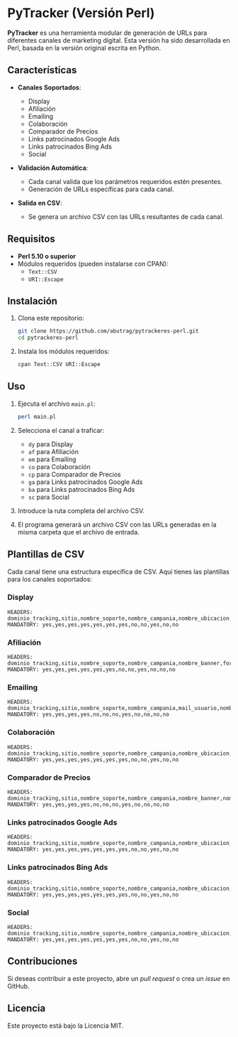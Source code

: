 # PyTracker (Versión Perl)

**PyTracker** es una herramienta modular de generación de URLs para diferentes canales de marketing digital. Esta versión ha sido desarrollada en Perl, basada en la versión original escrita en Python.

## Características

- **Canales Soportados**:
  - Display
  - Afiliación
  - Emailing
  - Colaboración
  - Comparador de Precios
  - Links patrocinados Google Ads
  - Links patrocinados Bing Ads
  - Social

- **Validación Automática**:
  - Cada canal valida que los parámetros requeridos estén presentes.
  - Generación de URLs específicas para cada canal.

- **Salida en CSV**:
  - Se genera un archivo CSV con las URLs resultantes de cada canal.

## Requisitos

- **Perl 5.10 o superior**
- Módulos requeridos (pueden instalarse con CPAN):
  - `Text::CSV`
  - `URI::Escape`

## Instalación

1. Clona este repositorio:
   ```bash
   git clone https://github.com/abutrag/pytrackeres-perl.git
   cd pytrackeres-perl
   ```

2. Instala los módulos requeridos:
   ```bash
   cpan Text::CSV URI::Escape
   ```

## Uso

1. Ejecuta el archivo `main.pl`:
   ```bash
   perl main.pl
   ```

2. Selecciona el canal a traficar:
   - `dy` para Display
   - `af` para Afiliación
   - `em` para Emailing
   - `co` para Colaboración
   - `cp` para Comparador de Precios
   - `ga` para Links patrocinados Google Ads
   - `ba` para Links patrocinados Bing Ads
   - `sc` para Social

3. Introduce la ruta completa del archivo CSV.

4. El programa generará un archivo CSV con las URLs generadas en la misma carpeta que el archivo de entrada.

## Plantillas de CSV

Cada canal tiene una estructura específica de CSV. Aquí tienes las plantillas para los canales soportados:

### Display

```
HEADERS: dominio_tracking,sitio,nombre_soporte,nombre_campania,nombre_ubicacion,nombre_banner,formato_banner,nombre_segmento,valor_segmento,url_destino,adid,idfa
MANDATORY: yes,yes,yes,yes,yes,yes,yes,no,no,yes,no,no
```

### Afiliación

```
HEADERS: dominio_tracking,sitio,nombre_soporte,nombre_campania,nombre_banner,formato_banner,nombre_segmento,valor_segmento,url_destino,nombre_plan_medios,adid,idfa
MANDATORY: yes,yes,yes,yes,yes,yes,no,no,yes,no,no,no
```

### Emailing

```
HEADERS: dominio_tracking,sitio,nombre_soporte,nombre_campania,mail_usuario,nombre_segmento,valor_segmento,url_destino,nombre_plan_medios,id_cliente,adid,idfa
MANDATORY: yes,yes,yes,yes,no,no,no,yes,no,no,no,no
```

### Colaboración

```
HEADERS: dominio_tracking,sitio,nombre_soporte,nombre_campania,nombre_ubicacion,nombre_banner,formato_banner,nombre_segmento,valor_segmento,url_destino,adid,idfa
MANDATORY: yes,yes,yes,yes,yes,yes,yes,no,no,yes,no,no
```

### Comparador de Precios

```
HEADERS: dominio_tracking,sitio,nombre_soporte,nombre_campania,nombre_banner,nombre_segmento,valor_segmento,url_destino,nombre_plan_medios,adid,idfa
MANDATORY: yes,yes,yes,yes,no,no,no,yes,no,no,no,no
```

### Links patrocinados Google Ads

```
HEADERS: dominio_tracking,sitio,nombre_soporte,nombre_campania,nombre_ubicacion,nombre_banner,formato_banner,nombre_segmento,valor_segmento,url_destino,adid,idfa
MANDATORY: yes,yes,yes,yes,yes,yes,yes,no,no,yes,no,no
```

### Links patrocinados Bing Ads

```
HEADERS: dominio_tracking,sitio,nombre_soporte,nombre_campania,nombre_ubicacion,nombre_banner,formato_banner,nombre_segmento,valor_segmento,url_destino,adid,idfa
MANDATORY: yes,yes,yes,yes,yes,yes,yes,no,no,yes,no,no
```

### Social

```
HEADERS: dominio_tracking,sitio,nombre_soporte,nombre_campania,nombre_ubicacion,nombre_banner,formato_banner,nombre_segmento,valor_segmento,url_destino,nombre_plan_medios,adid,idfa
MANDATORY: yes,yes,yes,yes,yes,yes,yes,no,no,yes,no,no
```

## Contribuciones

Si deseas contribuir a este proyecto, abre un _pull request_ o crea un _issue_ en GitHub.

## Licencia

Este proyecto está bajo la Licencia MIT.
```

